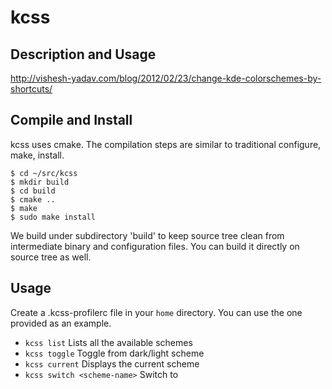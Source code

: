 kcss
====

Description and Usage
---------------------
http://vishesh-yadav.com/blog/2012/02/23/change-kde-colorschemes-by-shortcuts/

Compile and Install
-------------------

kcss uses cmake. The compilation steps are similar to traditional configure,
make, install.

    $ cd ~/src/kcss
    $ mkdir build
    $ cd build
    $ cmake ..
    $ make
    $ sudo make install

We build under subdirectory 'build' to keep source tree clean from intermediate
binary and configuration files. You can build it directly on source tree as
well. 

Usage
-----
Create a .kcss-profilerc file in your `home` directory. You can use the one provided as an example.

  * `kcss list` Lists all the available schemes
  * `kcss toggle` Toggle from dark/light scheme
  * `kcss current` Displays the current scheme
  * `kcss switch <scheme-name>` Switch to <scheme-name>
